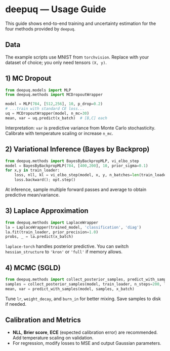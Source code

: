 # deepuq — Usage Guide

This guide shows end-to-end training and uncertainty estimation for the four methods provided by `deepuq`.

## Data
The example scripts use MNIST from `torchvision`. Replace with your dataset of choice; you only need tensors `(X, y)`.

## 1) MC Dropout
```python
from deepuq.models import MLP
from deepuq.methods import MCDropoutWrapper

model = MLP(784, [512,256], 10, p_drop=0.2)
# ...train with standard CE loss...
uq = MCDropoutWrapper(model, n_mc=30)
mean, var = uq.predict(x_batch)  # [B,C] each
```
Interpretation: `var` is predictive variance from Monte Carlo stochasticity. Calibrate with temperature scaling or increase `n_mc`.

## 2) Variational Inference (Bayes by Backprop)
```python
from deepuq.methods import BayesByBackpropMLP, vi_elbo_step
model = BayesByBackpropMLP(784, [400,200], 10, prior_sigma=0.1)
for x,y in train_loader:
    loss, nll, kl = vi_elbo_step(model, x, y, n_batches=len(train_loader))
    loss.backward(); opt.step()
```
At inference, sample multiple forward passes and average to obtain predictive mean/variance.

## 3) Laplace Approximation
```python
from deepuq.methods import LaplaceWrapper
la = LaplaceWrapper(trained_model, 'classification', 'diag')
la.fit(train_loader, prior_precision=1.0)
probs, _ = la.predict(x_batch)
```
`laplace-torch` handles posterior predictive. You can switch `hessian_structure` to `'kron'` or `'full'` if memory allows.

## 4) MCMC (SGLD)
```python
from deepuq.methods import collect_posterior_samples, predict_with_samples
samples = collect_posterior_samples(model, train_loader, n_steps=200, lr=1e-4)
mean, var = predict_with_samples(model, samples, x_batch)
```
Tune `lr`, `weight_decay`, and `burn_in` for better mixing. Save samples to disk if needed.

## Calibration and Metrics
- **NLL**, **Brier score**, **ECE** (expected calibration error) are recommended. Add temperature scaling on validation.
- For regression, modify losses to MSE and output Gaussian parameters.

